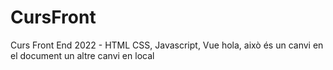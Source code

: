 # CursFront
Curs Front End 2022 - HTML CSS, Javascript, Vue
hola, això és un canvi en el document
un altre canvi en local
